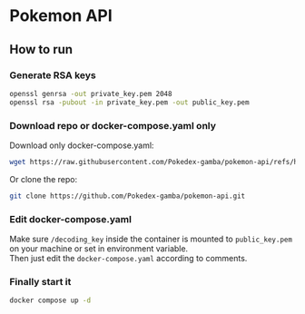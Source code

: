 # Pokemon API

## How to run

### Generate RSA keys

```sh
openssl genrsa -out private_key.pem 2048
openssl rsa -pubout -in private_key.pem -out public_key.pem
```

### Download repo or docker-compose.yaml only

Download only docker-compose.yaml:

```sh
wget https://raw.githubusercontent.com/Pokedex-gamba/pokemon-api/refs/heads/master/docker-compose.yaml
```

Or clone the repo:

```sh
git clone https://github.com/Pokedex-gamba/pokemon-api.git
```

### Edit docker-compose.yaml

Make sure `/decoding_key` inside the container is mounted to `public_key.pem` on your machine or set in environment variable.\
Then just edit the `docker-compose.yaml` according to comments.

### Finally start it

```sh
docker compose up -d
```
